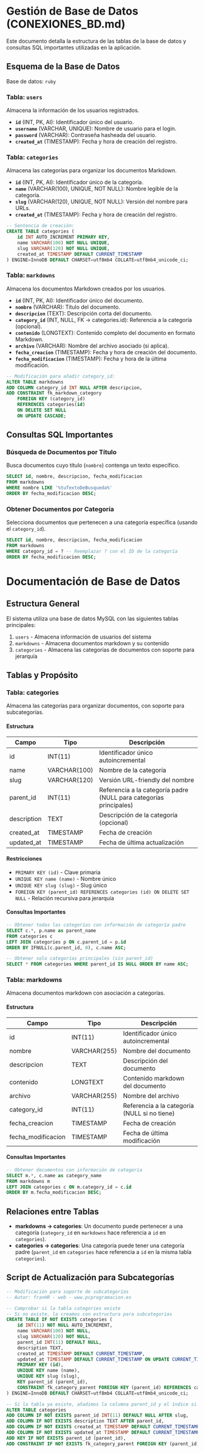 # Gestión de Base de Datos (CONEXIONES_BD.md)

Este documento detalla la estructura de las tablas de la base de datos y consultas SQL importantes utilizadas en la aplicación.

## Esquema de la Base de Datos

Base de datos: `ruby`

### Tabla: `users`

Almacena la información de los usuarios registrados.

- **`id`** (INT, PK, AI): Identificador único del usuario.
- **`username`** (VARCHAR, UNIQUE): Nombre de usuario para el login.
- **`password`** (VARCHAR): Contraseña hasheada del usuario.
- **`created_at`** (TIMESTAMP): Fecha y hora de creación del registro.

### Tabla: `categories`

Almacena las categorías para organizar los documentos Markdown.

- **`id`** (INT, PK, AI): Identificador único de la categoría.
- **`name`** (VARCHAR(100), UNIQUE, NOT NULL): Nombre legible de la categoría.
- **`slug`** (VARCHAR(120), UNIQUE, NOT NULL): Versión del nombre para URLs.
- **`created_at`** (TIMESTAMP): Fecha y hora de creación del registro.

```sql
-- Sentencia de creación:
CREATE TABLE categories (
    id INT AUTO_INCREMENT PRIMARY KEY,
    name VARCHAR(100) NOT NULL UNIQUE,
    slug VARCHAR(120) NOT NULL UNIQUE,
    created_at TIMESTAMP DEFAULT CURRENT_TIMESTAMP
) ENGINE=InnoDB DEFAULT CHARSET=utf8mb4 COLLATE=utf8mb4_unicode_ci;
```

### Tabla: `markdowns`

Almacena los documentos Markdown creados por los usuarios.

- **`id`** (INT, PK, AI): Identificador único del documento.
- **`nombre`** (VARCHAR): Título del documento.
- **`descripcion`** (TEXT): Descripción corta del documento.
- **`category_id`** (INT, NULL, FK -> categories.id): Referencia a la categoría (opcional).
- **`contenido`** (LONGTEXT): Contenido completo del documento en formato Markdown.
- **`archivo`** (VARCHAR): Nombre del archivo asociado (si aplica).
- **`fecha_creacion`** (TIMESTAMP): Fecha y hora de creación del documento.
- **`fecha_modificacion`** (TIMESTAMP): Fecha y hora de la última modificación.

```sql
-- Modificación para añadir category_id:
ALTER TABLE markdowns
ADD COLUMN category_id INT NULL AFTER descripcion,
ADD CONSTRAINT fk_markdown_category 
    FOREIGN KEY (category_id) 
    REFERENCES categories(id) 
    ON DELETE SET NULL 
    ON UPDATE CASCADE;
```

## Consultas SQL Importantes

### Búsqueda de Documentos por Título

Busca documentos cuyo título (`nombre`) contenga un texto específico.

```sql
SELECT id, nombre, descripcion, fecha_modificacion 
FROM markdowns 
WHERE nombre LIKE '%tuTextoDeBusqueda%' 
ORDER BY fecha_modificacion DESC;
```

### Obtener Documentos por Categoría

Selecciona documentos que pertenecen a una categoría específica (usando el `category_id`).

```sql
SELECT id, nombre, descripcion, fecha_modificacion 
FROM markdowns 
WHERE category_id = ? -- Reemplazar ? con el ID de la categoría
ORDER BY fecha_modificacion DESC;
```

# Documentación de Base de Datos

## Estructura General

El sistema utiliza una base de datos MySQL con las siguientes tablas principales:

1. `users` - Almacena información de usuarios del sistema
2. `markdowns` - Almacena documentos markdown y su contenido
3. `categories` - Almacena las categorías de documentos con soporte para jerarquía

## Tablas y Propósito

### Tabla: categories

Almacena las categorías para organizar documentos, con soporte para subcategorías.

#### Estructura

| Campo | Tipo | Descripción |
|-------|------|-------------|
| id | INT(11) | Identificador único autoincremental |
| name | VARCHAR(100) | Nombre de la categoría |
| slug | VARCHAR(120) | Versión URL-friendly del nombre |
| parent_id | INT(11) | Referencia a la categoría padre (NULL para categorías principales) |
| description | TEXT | Descripción de la categoría (opcional) |
| created_at | TIMESTAMP | Fecha de creación |
| updated_at | TIMESTAMP | Fecha de última actualización |

#### Restricciones

- `PRIMARY KEY (id)` - Clave primaria
- `UNIQUE KEY name (name)` - Nombre único
- `UNIQUE KEY slug (slug)` - Slug único
- `FOREIGN KEY (parent_id) REFERENCES categories (id) ON DELETE SET NULL` - Relación recursiva para jerarquía

#### Consultas Importantes

```sql
-- Obtener todas las categorías con información de categoría padre
SELECT c.*, p.name as parent_name 
FROM categories c
LEFT JOIN categories p ON c.parent_id = p.id
ORDER BY IFNULL(c.parent_id, 0), c.name ASC;

-- Obtener solo categorías principales (sin parent_id)
SELECT * FROM categories WHERE parent_id IS NULL ORDER BY name ASC;
```

### Tabla: markdowns

Almacena documentos markdown con asociación a categorías.

#### Estructura

| Campo | Tipo | Descripción |
|-------|------|-------------|
| id | INT(11) | Identificador único autoincremental |
| nombre | VARCHAR(255) | Nombre del documento |
| descripcion | TEXT | Descripción del documento |
| contenido | LONGTEXT | Contenido markdown del documento |
| archivo | VARCHAR(255) | Nombre del archivo |
| category_id | INT(11) | Referencia a la categoría (NULL si no tiene) |
| fecha_creacion | TIMESTAMP | Fecha de creación |
| fecha_modificacion | TIMESTAMP | Fecha de última modificación |

#### Consultas Importantes

```sql
-- Obtener documentos con información de categoría
SELECT m.*, c.name as category_name 
FROM markdowns m 
LEFT JOIN categories c ON m.category_id = c.id 
ORDER BY m.fecha_modificacion DESC;
```

## Relaciones entre Tablas

- **markdowns -> categories**: Un documento puede pertenecer a una categoría (`category_id` en `markdowns` hace referencia a `id` en `categories`).
- **categories -> categories**: Una categoría puede tener una categoría padre (`parent_id` en `categories` hace referencia a `id` en la misma tabla `categories`).

## Script de Actualización para Subcategorías

```sql
-- Modificación para soporte de subcategorías
-- Autor: franHR - web - www.pcprogramacion.es

-- Comprobar si la tabla categories existe
-- Si no existe, la creamos con estructura para subcategorías
CREATE TABLE IF NOT EXISTS categories (
    id INT(11) NOT NULL AUTO_INCREMENT,
    name VARCHAR(100) NOT NULL,
    slug VARCHAR(120) NOT NULL,
    parent_id INT(11) DEFAULT NULL,
    description TEXT,
    created_at TIMESTAMP DEFAULT CURRENT_TIMESTAMP,
    updated_at TIMESTAMP DEFAULT CURRENT_TIMESTAMP ON UPDATE CURRENT_TIMESTAMP,
    PRIMARY KEY (id),
    UNIQUE KEY name (name),
    UNIQUE KEY slug (slug),
    KEY parent_id (parent_id),
    CONSTRAINT fk_category_parent FOREIGN KEY (parent_id) REFERENCES categories (id) ON DELETE SET NULL
) ENGINE=InnoDB DEFAULT CHARSET=utf8mb4 COLLATE=utf8mb4_unicode_ci;

-- Si la tabla ya existe, añadimos la columna parent_id y el índice si no existen
ALTER TABLE categories 
ADD COLUMN IF NOT EXISTS parent_id INT(11) DEFAULT NULL AFTER slug,
ADD COLUMN IF NOT EXISTS description TEXT AFTER parent_id,
ADD COLUMN IF NOT EXISTS created_at TIMESTAMP DEFAULT CURRENT_TIMESTAMP AFTER description,
ADD COLUMN IF NOT EXISTS updated_at TIMESTAMP DEFAULT CURRENT_TIMESTAMP ON UPDATE CURRENT_TIMESTAMP AFTER created_at,
ADD KEY IF NOT EXISTS parent_id (parent_id),
ADD CONSTRAINT IF NOT EXISTS fk_category_parent FOREIGN KEY (parent_id) REFERENCES categories (id) ON DELETE SET NULL;
``` 